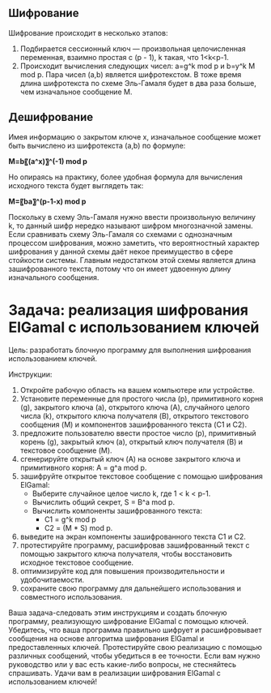 ﻿## Шифрование 
Шифрование происходит в несколько этапов:
1. Подбирается сессионный ключ — произвольная целочисленная переменная, взаимно простая с (p - 1), k такая, что 1<k<p-1.
2. Происходит вычисления следующих чисел: a=g^k  mod p и b=y^k  M mod p.
Пара чисел (a,b) является шифротекстом.
В тоже время длина шифротекста по схеме Эль-Гамаля будет в два раза больше, чем изначальное сообщение M.

## Дешифрование
Имея информацию о закрытом ключе x, изначальное сообщение может быть вычислено из шифротекста (a,b) по формуле:

**M=b〖(a^x)〗^(-1)  mod p**

Но опираясь на практику, более удобная формула для вычисления исходного текста будет выглядеть так:

**M=〖ba〗^(p-1-x)  mod p**

Поскольку в схему Эль-Гамаля нужно ввести произвольную величину k, то данный шифр нередко называют шифром многозначной замены. Если сравнивать схему Эль-Гамаля со схемами с однозначным процессом шифрования, можно заметить, что вероятностный характер шифрования у данной схемы даёт некое преимущество в сфере стойкости системы.  Главным недостатком этой схемы является длина зашифрованного текста, потому что он имеет удвоенную длину изначального сообщения. 


# Задача: реализация шифрования ElGamal с использованием ключей

Цель: разработать блочную программу для выполнения шифрования использованием ключей.

Инструкции:
1. Откройте рабочую область на вашем компьютере или устройстве.
2. Установите переменные для простого числа (p), примитивного корня (g), закрытого ключа (a), открытого ключа (A), случайного целого числа (k), открытого ключа получателя (B), открытого текстового сообщения (M) и компонентов зашифрованного текста (C1 и C2).
3. предложите пользователю ввести простое число (p), примитивный корень (g), закрытый ключ (a), открытый ключ получателя (B) и текстовое сообщение (M).
4. сгенерируйте открытый ключ (A) на основе закрытого ключа и примитивного корня: A = g^a mod p.
5. зашифруйте открытое текстовое сообщение с помощью шифрования ElGamal:
   - Выберите случайное целое число k, где 1 < k < p-1.
   - Вычислить общий секрет, S = B^a mod p.
   - Вычислить компоненты зашифрованного текста:
     - C1 = g^k mod p
     - C2 = (M * S) mod p.
6. выведите на экран компоненты зашифрованного текста C1 и C2.
7. протестируйте программу, расшифровав зашифрованный текст с помощью закрытого ключа получателя, чтобы восстановить исходное текстовое сообщение.
8. оптимизируйте код для повышения производительности и удобочитаемости.
9. сохраните свою программу для дальнейшего использования и совместного использования.

Ваша задача-следовать этим инструкциям и создать блочную программу, реализующую шифрование ElGamal с помощью ключей. Убедитесь, что ваша программа правильно шифрует и расшифровывает сообщения на основе алгоритма шифрования ElGamal и предоставленных ключей. Протестируйте свою реализацию с помощью различных сообщений, чтобы убедиться в ее точности. Если вам нужно руководство или у вас есть какие-либо вопросы, не стесняйтесь спрашивать. Удачи вам в реализации шифрования ElGamal с использованием ключей!